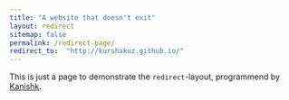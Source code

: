 ```yaml
---
title: "A website that doesn't exit"
layout: redirect
sitemap: false
permalink: /redirect-page/
redirect_to:  "http://kurshakuz.github.io/"
---
```

This is just a page to demonstrate the `redirect`-layout, programmend by [Kanishk](http://codingtips.kanishkkunal.in/about/).